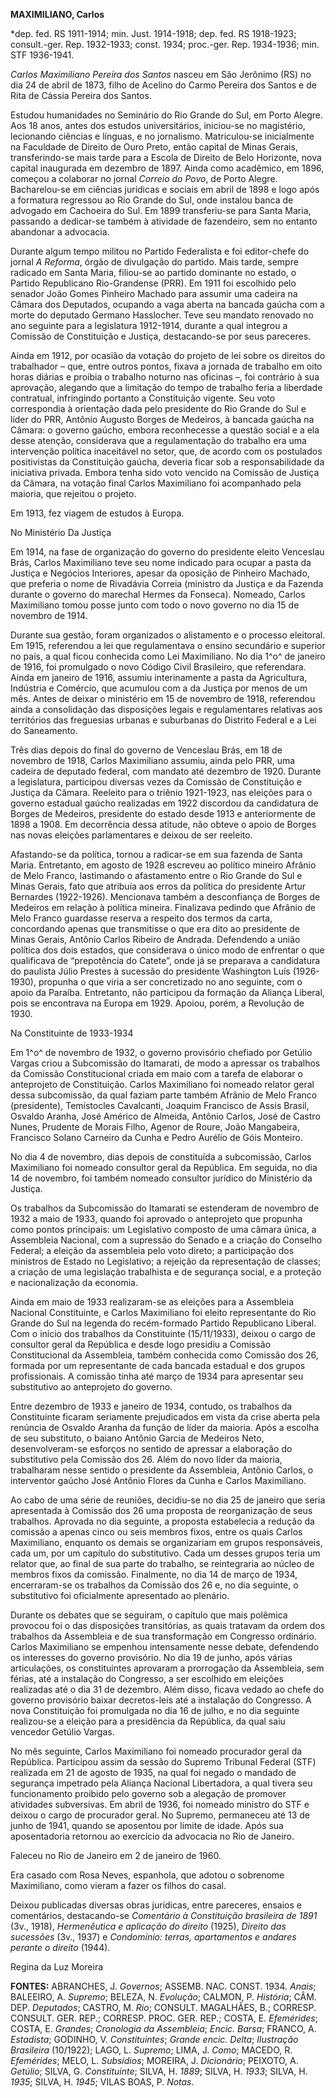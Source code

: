**MAXIMILIANO, Carlos**

\*dep. fed. RS 1911-1914; min. Just. 1914-1918; dep. fed. RS 1918-1923;
consult.-ger. Rep. 1932-1933; const. 1934; proc.-ger. Rep. 1934-1936;
min. STF 1936-1941.

*Carlos Maximiliano Pereira dos Santos* nasceu em São Jerônimo (RS) no
dia 24 de abril de 1873, filho de Acelino do Carmo Pereira dos Santos e
de Rita de Cássia Pereira dos Santos.

Estudou humanidades no Seminário do Rio Grande do Sul, em Porto Alegre.
Aos 18 anos, antes dos estudos universitários, iniciou-se no magistério,
lecionando ciências e línguas, e no jornalismo. Matriculou-se
inicialmente na Faculdade de Direito de Ouro Preto, então capital de
Minas Gerais, transferindo-se mais tarde para a Escola de Direito de
Belo Horizonte, nova capital inaugurada em dezembro de 1897. Ainda como
acadêmico, em 1896, começou a colaborar no jornal *Correio do Povo*, de
Porto Alegre. Bacharelou-se em ciências jurídicas e sociais em abril de
1898 e logo após a formatura regressou ao Rio Grande do Sul, onde
instalou banca de advogado em Cachoeira do Sul. Em 1899 transferiu-se
para Santa Maria, passando a dedicar-se também à atividade de
fazendeiro, sem no entanto abandonar a advocacia.

Durante algum tempo militou no Partido Federalista e foi editor-chefe do
jornal *A Reforma*, órgão de divulgação do partido. Mais tarde, sempre
radicado em Santa Maria, filiou-se ao partido dominante no estado, o
Partido Republicano Rio-Grandense (PRR). Em 1911 foi escolhido pelo
senador João Gomes Pinheiro Machado para assumir uma cadeira na Câmara
dos Deputados, ocupando a vaga aberta na bancada gaúcha com a morte do
deputado Germano Hasslocher. Teve seu mandato renovado no ano seguinte
para a legislatura 1912-1914, durante a qual integrou a Comissão de
Constituição e Justiça, destacando-se por seus pareceres.

Ainda em 1912, por ocasião da votação do projeto de lei sobre os
direitos do trabalhador – que, entre outros pontos, fixava a jornada de
trabalho em oito horas diárias e proibia o trabalho noturno nas oficinas
–, foi contrário à sua aprovação, alegando que a limitação do tempo de
trabalho feria a liberdade contratual, infringindo portanto a
Constituição vigente. Seu voto correspondia à orientação dada pelo
presidente do Rio Grande do Sul e líder do PRR, Antônio Augusto Borges
de Medeiros, à bancada gaúcha na Câmara: o governo gaúcho, embora
reconhecesse a questão social e a ela desse atenção, considerava que a
regulamentação do trabalho era uma intervenção política inaceitável no
setor, que, de acordo com os postulados positivistas da Constituição
gaúcha, deveria ficar sob a responsabilidade da iniciativa privada.
Embora tenha sido voto vencido na Comissão de Justiça da Câmara, na
votação final Carlos Maximiliano foi acompanhado pela maioria, que
rejeitou o projeto.

Em 1913, fez viagem de estudos à Europa.

No Ministério Da Justiça

Em 1914, na fase de organização do governo do presidente eleito
Venceslau Brás, Carlos Maximiliano teve seu nome indicado para ocupar a
pasta da Justiça e Negócios Interiores, apesar da oposição de Pinheiro
Machado, que preferia o nome de Rivadávia Correia (ministro da Justiça e
da Fazenda durante o governo do marechal Hermes da Fonseca). Nomeado,
Carlos Maximiliano tomou posse junto com todo o novo governo no dia 15
de novembro de 1914.

Durante sua gestão, foram organizados o alistamento e o processo
eleitoral. Em 1915, referendou a lei que regulamentava o ensino
secundário e superior no país, a qual ficou conhecida como Lei
Maximiliano. No dia 1^o^ de janeiro de 1916, foi promulgado o novo
Código Civil Brasileiro, que referendara. Ainda em janeiro de 1916,
assumiu interinamente a pasta da Agricultura, Indústria e Comércio, que
acumulou com a da Justiça por menos de um mês. Antes de deixar o
ministério em 15 de novembro de 1918, referendou ainda a consolidação
das disposições legais e regulamentares relativas aos territórios das
freguesias urbanas e suburbanas do Distrito Federal e a Lei do
Saneamento.

Três dias depois do final do governo de Venceslau Brás, em 18 de
novembro de 1918, Carlos Maximiliano assumiu, ainda pelo PRR, uma
cadeira de deputado federal, com mandato até dezembro de 1920. Durante a
legislatura, participou diversas vezes da Comissão de Constituição e
Justiça da Câmara. Reeleito para o triênio 1921-1923, nas eleições para
o governo estadual gaúcho realizadas em 1922 discordou da candidatura de
Borges de Medeiros, presidente do estado desde 1913 e anteriormente de
1898 a 1908. Em decorrência dessa atitude, não obteve o apoio de Borges
nas novas eleições parlamentares e deixou de ser reeleito.

Afastando-se da política, tornou a radicar-se em sua fazenda de Santa
Maria. Entretanto, em agosto de 1928 escreveu ao político mineiro
Afrânio de Melo Franco, lastimando o afastamento entre o Rio Grande do
Sul e Minas Gerais, fato que atribuía aos erros da política do
presidente Artur Bernardes (1922-1926). Mencionava também a desconfiança
de Borges de Medeiros em relação à política mineira. Finalizava pedindo
que Afrânio de Melo Franco guardasse reserva a respeito dos termos da
carta, concordando apenas que transmitisse o que era dito ao presidente
de Minas Gerais, Antônio Carlos Ribeiro de Andrada. Defendendo a união
política dos dois estados, que considerava o único modo de enfrentar o
que qualificava de “prepotência do Catete”, onde já se preparava a
candidatura do paulista Júlio Prestes à sucessão do presidente
Washington Luís (1926-1930), propunha o que viria a ser concretizado no
ano seguinte, com o apoio da Paraíba. Entretanto, não participou da
formação da Aliança Liberal, pois se encontrava na Europa em 1929.
Apoiou, porém, a Revolução de 1930.

Na Constituinte de 1933-1934

Em 1^o^ de novembro de 1932, o governo provisório chefiado por Getúlio
Vargas criou a Subcomissão do Itamarati, de modo a apressar os trabalhos
da Comissão Constitucional criada em maio com a tarefa de elaborar o
anteprojeto de Constituição. Carlos Maximiliano foi nomeado relator
geral dessa subcomissão, da qual faziam parte também Afrânio de Melo
Franco (presidente), Temístocles Cavalcanti, Joaquim Francisco de Assis
Brasil, Osvaldo Aranha, José Américo de Almeida, Antônio Carlos, José de
Castro Nunes, Prudente de Morais Filho, Agenor de Roure, João
Mangabeira, Francisco Solano Carneiro da Cunha e Pedro Aurélio de Góis
Monteiro.

No dia 4 de novembro, dias depois de constituída a subcomissão, Carlos
Maximiliano foi nomeado consultor geral da República. Em seguida, no dia
14 de novembro, foi também nomeado consultor jurídico do Ministério da
Justiça.

Os trabalhos da Subcomissão do Itamarati se estenderam de novembro de
1932 a maio de 1933, quando foi aprovado o anteprojeto que propunha como
pontos principais: um Legislativo composto de uma câmara única, a
Assembleia Nacional, com a supressão do Senado e a criação do Conselho
Federal; a eleição da assembleia pelo voto direto; a participação dos
ministros de Estado no Legislativo; a rejeição da representação de
classes; a criação de uma legislação trabalhista e de segurança social,
e a proteção e nacionalização da economia.

Ainda em maio de 1933 realizaram-se as eleições para a Assembleia
Nacional Constituinte, e Carlos Maximiliano foi eleito representante do
Rio Grande do Sul na legenda do recém-formado Partido Republicano
Liberal. Com o início dos trabalhos da Constituinte (15/11/1933), deixou
o cargo de consultor geral da República e desde logo presidiu a Comissão
Constitucional da Assembleia, também conhecida como Comissão dos 26,
formada por um representante de cada bancada estadual e dos grupos
profissionais. A comissão tinha até março de 1934 para apresentar seu
substitutivo ao anteprojeto do governo.

Entre dezembro de 1933 e janeiro de 1934, contudo, os trabalhos da
Constituinte ficaram seriamente prejudicados em vista da crise aberta
pela renúncia de Osvaldo Aranha da função de líder da maioria. Após a
escolha de seu substituto, o baiano Antônio Garcia de Medeiros Neto,
desenvolveram-se esforços no sentido de apressar a elaboração do
substitutivo pela Comissão dos 26. Além do novo líder da maioria,
trabalharam nesse sentido o presidente da Assembleia, Antônio Carlos, o
interventor gaúcho José Antônio Flores da Cunha e Carlos Maximiliano.

Ao cabo de uma série de reuniões, decidiu-se no dia 25 de janeiro que
seria apresentada à Comissão dos 26 uma proposta de reorganização de
seus trabalhos. Aprovada no dia seguinte, a proposta estabelecia a
redução da comissão a apenas cinco ou seis membros fixos, entre os quais
Carlos Maximiliano, enquanto os demais se organizariam em grupos
responsáveis, cada um, por um capítulo do substitutivo. Cada um desses
grupos teria um relator que, ao final de sua parte do trabalho, se
reintegraria ao núcleo de membros fixos da comissão. Finalmente, no dia
14 de março de 1934, encerraram-se os trabalhos da Comissão dos 26 e, no
dia seguinte, o substitutivo foi oficialmente apresentado ao plenário.

Durante os debates que se seguiram, o capítulo que mais polêmica
provocou foi o das disposições transitórias, as quais tratavam da ordem
dos trabalhos da Assembleia e de sua transformação em Congresso
ordinário. Carlos Maximiliano se empenhou intensamente nesse debate,
defendendo os interesses do governo provisório. No dia 19 de junho, após
várias articulações, os constituintes aprovaram a prorrogação da
Assembleia, sem férias, até a instalação do Congresso, a ser escolhido
em eleições realizadas até o dia 31 de dezembro. Além disso, ficava
vedado ao chefe do governo provisório baixar decretos-leis até a
instalação do Congresso. A nova Constituição foi promulgada no dia 16 de
julho, e no dia seguinte realizou-se a eleição para a presidência da
República, da qual saiu vencedor Getúlio Vargas.

No mês seguinte, Carlos Maximiliano foi nomeado procurador geral da
República. Participou assim da sessão do Supremo Tribunal Federal (STF)
realizada em 21 de agosto de 1935, na qual foi negado o mandado de
segurança impetrado pela Aliança Nacional Libertadora, a qual tivera seu
funcionamento proibido pelo governo sob a alegação de promover
atividades subversivas. Em abril de 1936, foi nomeado ministro do STF e
deixou o cargo de procurador geral. No Supremo, permaneceu até 13 de
junho de 1941, quando se aposentou por limite de idade. Após sua
aposentadoria retornou ao exercício da advocacia no Rio de Janeiro.

Faleceu no Rio de Janeiro em 2 de janeiro de 1960.

Era casado com Rosa Neves, espanhola, que adotou o sobrenome
Maximiliano, como vieram a fazer os filhos do casal.

Deixou publicadas diversas obras jurídicas, entre pareceres, ensaios e
comentários, destacando-se *Comentário à Constituição brasileira de
1891* (3v., 1918), *Hermenêutica e aplicação do direito* (1925),
*Direito das sucessões* (3v., 1937) e *Condomínio: terras, apartamentos
e andares perante o direito* (1944).

Regina da Luz Moreira

**FONTES:** ABRANCHES, J. *Governos*; ASSEMB. NAC. CONST. 1934. *Anais*;
BALEEIRO, A. *Supremo*; BELEZA, N. *Evolução*; CALMON, P. *História*;
CÂM. DEP. *Deputados*; CASTRO, M. *Rio*; CONSULT. MAGALHÃES, B.;
CORRESP. CONSULT. GER. REP.; CORRESP. PROC. GER. REP.; COSTA, E.
*Efemérides*; COSTA, E. *Grandes*; *Cronologia da Assembleia*; *Encic.
Barsa*; FRANCO, A. *Estadista*; GODINHO, V. *Constituintes*; *Grande
encic. Delta*; *Ilustração Brasileira* (10/1922); LAGO, L. *Supremo*;
LIMA, J. *Como*; MACEDO, R. *Efemérides*; MELO, L. *Subsídios*; MOREIRA,
J. *Dicionário*; PEIXOTO, A. *Getúlio*; SILVA, G. *Constituinte*; SILVA,
H. *1889*; SILVA, H. *1933*; SILVA, H. *1935*; SILVA, H. *1945*; VILAS
BOAS, P. *Notas*.
